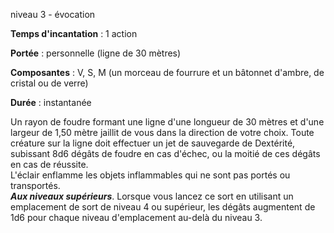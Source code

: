 niveau 3 - évocation

**Temps d'incantation** : 1 action

**Portée** : personnelle (ligne de 30 mètres)

**Composantes** : V, S, M (un morceau de fourrure et un bâtonnet d'ambre, de cristal ou de verre)

**Durée** : instantanée

Un rayon de foudre formant une ligne d'une longueur de 30 mètres et d'une largeur de 1,50 mètre jaillit de vous dans la direction de votre choix. Toute créature sur la ligne doit effectuer un jet de sauvegarde de Dextérité, subissant 8d6 dégâts de foudre en cas d'échec, ou la moitié de ces dégâts en cas de réussite.  
L'éclair enflamme les objets inflammables qui ne sont pas portés ou transportés.  
**_Aux niveaux supérieurs_**. Lorsque vous lancez ce sort en utilisant un emplacement de sort de niveau 4 ou supérieur, les dégâts augmentent de 1d6 pour chaque niveau d'emplacement au-delà du niveau 3.